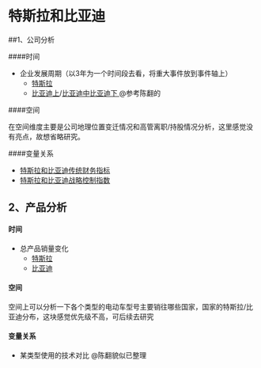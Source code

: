 # 特斯拉和比亚迪

##1、公司分析

####时间

- 企业发展周期（以3年为一个时间段去看，将重大事件放到事件轴上）
  - [特斯拉](https://www.officetimeline.com/blog/image.axd?picture=/2017/07/Tesla-Timeline.png)
  - [比亚迪上](http://www.realli.net/archives/10962)/[比亚迪中](http://www.realli.net/archives/11023)[比亚迪下 ](http://www.realli.net/archives/11135) @参考陈翻的

####空间

在空间维度主要是公司地理位置变迁情况和高管离职/持股情况分析，这里感觉没有亮点，故想省略研究。

####变量关系

- [特斯拉和比亚迪传统财务指标](https://docs.google.com/spreadsheets/d/12GJ8o2PgIxonJQICZq68peQB-j2wdH3pv-suBxFVPUw/edit#gid=803356150)
- [特斯拉和比亚迪战略控制指数](https://docs.google.com/spreadsheets/d/12GJ8o2PgIxonJQICZq68peQB-j2wdH3pv-suBxFVPUw/edit#gid=1959251359)

## 2、产品分析

#### 时间

- 总产品销量变化
  - [特斯拉](https://insideevs.com/tesla-has-delivered-more-than-250000-evs-55-in-the-u-s/)
  - [比亚迪](https://github.com/i-trista/IA004TeslaBP/blob/master/%E7%94%B5%E5%8A%A8%E6%B1%BD%E8%BD%A6%E8%A1%8C%E4%B8%9A%E5%88%86%E6%9E%90%E6%8A%A5%E5%91%8A.md)

#### 空间

空间上可以分析一下各个类型的电动车型号主要销往哪些国家，国家的特斯拉/比亚迪分布，这块感觉优先级不高，可后续去研究

#### 变量关系

- 某类型使用的技术对比  @陈翻貌似已整理

  

